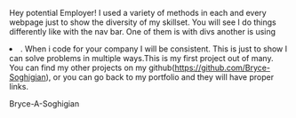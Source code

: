 Hey potential Employer!
                               I used a variety of methods in each and every webpage just to show the diversity of my skillset.
You will see I do things differently like with the nav bar. One of them is with divs another is using <li>. When i code for your 
company I will be consistent. This is just to show I can solve problems in multiple ways.This is my first project out of many. 
You can find my other projects on my github(https://github.com/Bryce-Soghigian), or you can go back to my portfolio and they 
will have proper links.



Bryce-A-Soghigian
